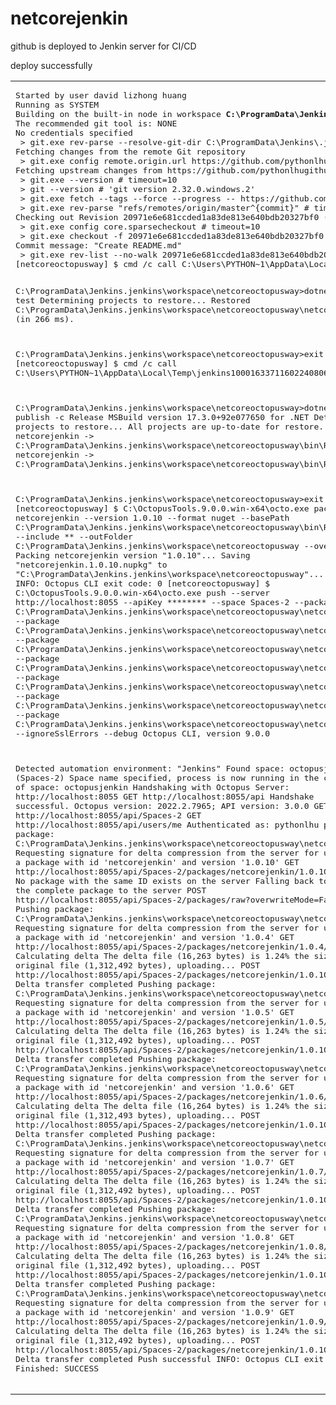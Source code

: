 # netcorejenkin

github is deployed to Jenkin server for CI/CD 

deploy successfully

<table><tr><td><pre>
Started by user david lizhong huang
Running as SYSTEM
Building on the built-in node in workspace <b>C:\ProgramData\Jenkins\.jenkins\workspace\netcoreoctopusway</b>
The recommended git tool is: NONE
No credentials specified
 > git.exe rev-parse --resolve-git-dir C:\ProgramData\Jenkins\.jenkins\workspace\netcoreoctopusway\.git # timeout=10
Fetching changes from the remote Git repository
 > git.exe config remote.origin.url https://github.com/pythonlhugithub/netcorejenkin.git # timeout=10
Fetching upstream changes from https://github.com/pythonlhugithub/netcorejenkin.git
 > git.exe --version # timeout=10
 > git --version # 'git version 2.32.0.windows.2'
 > git.exe fetch --tags --force --progress -- https://github.com/pythonlhugithub/netcorejenkin.git +refs/heads/*:refs/remotes/origin/* # timeout=10
 > git.exe rev-parse "refs/remotes/origin/master^{commit}" # timeout=10
Checking out Revision 20971e6e681ccded1a83de813e640bdb20327bf0 (refs/remotes/origin/master)
 > git.exe config core.sparsecheckout # timeout=10
 > git.exe checkout -f 20971e6e681ccded1a83de813e640bdb20327bf0 # timeout=10
Commit message: "Create README.md"
 > git.exe rev-list --no-walk 20971e6e681ccded1a83de813e640bdb20327bf0 # timeout=10
[netcoreoctopusway] $ cmd /c call C:\Users\PYTHON~1\AppData\Local\Temp\jenkins13468615806350773329.bat

C:\ProgramData\Jenkins\.jenkins\workspace\netcoreoctopusway>dotnet test 
  Determining projects to restore...
  Restored C:\ProgramData\Jenkins\.jenkins\workspace\netcoreoctopusway\netcorejenkin.csproj (in 266 ms).

C:\ProgramData\Jenkins\.jenkins\workspace\netcoreoctopusway>exit 0 
[netcoreoctopusway] $ cmd /c call C:\Users\PYTHON~1\AppData\Local\Temp\jenkins10001633711602240806.bat

C:\ProgramData\Jenkins\.jenkins\workspace\netcoreoctopusway>dotnet publish -c Release 
MSBuild version 17.3.0+92e077650 for .NET
  Determining projects to restore...
  All projects are up-to-date for restore.
  netcorejenkin -> C:\ProgramData\Jenkins\.jenkins\workspace\netcoreoctopusway\bin\Release\net6.0\netcorejenkin.dll
  netcorejenkin -> C:\ProgramData\Jenkins\.jenkins\workspace\netcoreoctopusway\bin\Release\net6.0\publish\

C:\ProgramData\Jenkins\.jenkins\workspace\netcoreoctopusway>exit 0 
[netcoreoctopusway] $ C:\OctopusTools.9.0.0.win-x64\octo.exe pack --id netcorejenkin --version 1.0.10 --format nuget --basePath C:\ProgramData\Jenkins\.jenkins\workspace\netcoreoctopusway\bin\Release\net6.0\publish --include ** --outFolder C:\ProgramData\Jenkins\.jenkins\workspace\netcoreoctopusway --overwrite
Packing netcorejenkin version "1.0.10"...
Saving "netcorejenkin.1.0.10.nupkg" to "C:\ProgramData\Jenkins\.jenkins\workspace\netcoreoctopusway"...
Done.
INFO: Octopus CLI exit code: 0
[netcoreoctopusway] $ C:\OctopusTools.9.0.0.win-x64\octo.exe push --server http://localhost:8055 --apiKey ******** --space Spaces-2 --package C:\ProgramData\Jenkins\.jenkins\workspace\netcoreoctopusway\netcorejenkin.1.0.10.nupkg --package C:\ProgramData\Jenkins\.jenkins\workspace\netcoreoctopusway\netcorejenkin.1.0.4.nupkg --package C:\ProgramData\Jenkins\.jenkins\workspace\netcoreoctopusway\netcorejenkin.1.0.5.nupkg --package C:\ProgramData\Jenkins\.jenkins\workspace\netcoreoctopusway\netcorejenkin.1.0.6.nupkg --package C:\ProgramData\Jenkins\.jenkins\workspace\netcoreoctopusway\netcorejenkin.1.0.7.nupkg --package C:\ProgramData\Jenkins\.jenkins\workspace\netcoreoctopusway\netcorejenkin.1.0.8.nupkg --package C:\ProgramData\Jenkins\.jenkins\workspace\netcoreoctopusway\netcorejenkin.1.0.9.nupkg --ignoreSslErrors --debug
Octopus CLI, version 9.0.0

Detected automation environment: "Jenkins"
Found space: octopusjenkin (Spaces-2)
Space name specified, process is now running in the context of space: octopusjenkin
Handshaking with Octopus Server: http://localhost:8055
GET http://localhost:8055/api
Handshake successful. Octopus version: 2022.2.7965; API version: 3.0.0
GET http://localhost:8055/api/Spaces-2
GET http://localhost:8055/api/users/me
Authenticated as: pythonlhu <pythonlhu@gmail.com> 
Pushing package: C:\ProgramData\Jenkins\.jenkins\workspace\netcoreoctopusway\netcorejenkin.1.0.10.nupkg...
Requesting signature for delta compression from the server for upload of a package with id 'netcorejenkin' and version '1.0.10'
GET http://localhost:8055/api/Spaces-2/packages/netcorejenkin/1.0.10/delta-signature
No package with the same ID exists on the server
Falling back to pushing the complete package to the server
POST http://localhost:8055/api/Spaces-2/packages/raw?overwriteMode=FailIfExists
Pushing package: C:\ProgramData\Jenkins\.jenkins\workspace\netcoreoctopusway\netcorejenkin.1.0.4.nupkg...
Requesting signature for delta compression from the server for upload of a package with id 'netcorejenkin' and version '1.0.4'
GET http://localhost:8055/api/Spaces-2/packages/netcorejenkin/1.0.4/delta-signature
Calculating delta
The delta file (16,263 bytes) is 1.24% the size of the original file (1,312,492 bytes), uploading...
POST http://localhost:8055/api/Spaces-2/packages/netcorejenkin/1.0.10/delta?overwriteMode=FailIfExists
Delta transfer completed
Pushing package: C:\ProgramData\Jenkins\.jenkins\workspace\netcoreoctopusway\netcorejenkin.1.0.5.nupkg...
Requesting signature for delta compression from the server for upload of a package with id 'netcorejenkin' and version '1.0.5'
GET http://localhost:8055/api/Spaces-2/packages/netcorejenkin/1.0.5/delta-signature
Calculating delta
The delta file (16,263 bytes) is 1.24% the size of the original file (1,312,492 bytes), uploading...
POST http://localhost:8055/api/Spaces-2/packages/netcorejenkin/1.0.10/delta?overwriteMode=FailIfExists
Delta transfer completed
Pushing package: C:\ProgramData\Jenkins\.jenkins\workspace\netcoreoctopusway\netcorejenkin.1.0.6.nupkg...
Requesting signature for delta compression from the server for upload of a package with id 'netcorejenkin' and version '1.0.6'
GET http://localhost:8055/api/Spaces-2/packages/netcorejenkin/1.0.6/delta-signature
Calculating delta
The delta file (16,264 bytes) is 1.24% the size of the original file (1,312,493 bytes), uploading...
POST http://localhost:8055/api/Spaces-2/packages/netcorejenkin/1.0.10/delta?overwriteMode=FailIfExists
Delta transfer completed
Pushing package: C:\ProgramData\Jenkins\.jenkins\workspace\netcoreoctopusway\netcorejenkin.1.0.7.nupkg...
Requesting signature for delta compression from the server for upload of a package with id 'netcorejenkin' and version '1.0.7'
GET http://localhost:8055/api/Spaces-2/packages/netcorejenkin/1.0.7/delta-signature
Calculating delta
The delta file (16,263 bytes) is 1.24% the size of the original file (1,312,492 bytes), uploading...
POST http://localhost:8055/api/Spaces-2/packages/netcorejenkin/1.0.10/delta?overwriteMode=FailIfExists
Delta transfer completed
Pushing package: C:\ProgramData\Jenkins\.jenkins\workspace\netcoreoctopusway\netcorejenkin.1.0.8.nupkg...
Requesting signature for delta compression from the server for upload of a package with id 'netcorejenkin' and version '1.0.8'
GET http://localhost:8055/api/Spaces-2/packages/netcorejenkin/1.0.8/delta-signature
Calculating delta
The delta file (16,263 bytes) is 1.24% the size of the original file (1,312,492 bytes), uploading...
POST http://localhost:8055/api/Spaces-2/packages/netcorejenkin/1.0.10/delta?overwriteMode=FailIfExists
Delta transfer completed
Pushing package: C:\ProgramData\Jenkins\.jenkins\workspace\netcoreoctopusway\netcorejenkin.1.0.9.nupkg...
Requesting signature for delta compression from the server for upload of a package with id 'netcorejenkin' and version '1.0.9'
GET http://localhost:8055/api/Spaces-2/packages/netcorejenkin/1.0.9/delta-signature
Calculating delta
The delta file (16,263 bytes) is 1.24% the size of the original file (1,312,492 bytes), uploading...
POST http://localhost:8055/api/Spaces-2/packages/netcorejenkin/1.0.10/delta?overwriteMode=FailIfExists
Delta transfer completed
Push successful
INFO: Octopus CLI exit code: 0
Finished: SUCCESS</pre>
</td></tr></table>
